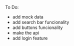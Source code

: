 To Do:
- add mock data
- add search bar funcionality
- add buttons funcionality
- make the api
- add login feature

